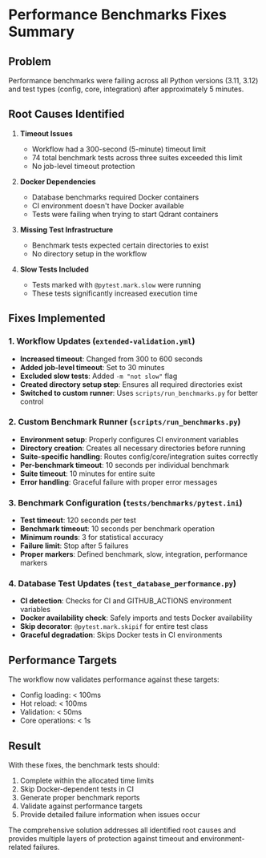 # Performance Benchmarks Fixes Summary

## Problem
Performance benchmarks were failing across all Python versions (3.11, 3.12) and test types (config, core, integration) after approximately 5 minutes.

## Root Causes Identified

1. **Timeout Issues**
   - Workflow had a 300-second (5-minute) timeout limit
   - 74 total benchmark tests across three suites exceeded this limit
   - No job-level timeout protection

2. **Docker Dependencies**
   - Database benchmarks required Docker containers
   - CI environment doesn't have Docker available
   - Tests were failing when trying to start Qdrant containers

3. **Missing Test Infrastructure**
   - Benchmark tests expected certain directories to exist
   - No directory setup in the workflow

4. **Slow Tests Included**
   - Tests marked with `@pytest.mark.slow` were running
   - These tests significantly increased execution time

## Fixes Implemented

### 1. Workflow Updates (`extended-validation.yml`)
- **Increased timeout**: Changed from 300 to 600 seconds
- **Added job-level timeout**: Set to 30 minutes
- **Excluded slow tests**: Added `-m "not slow"` flag
- **Created directory setup step**: Ensures all required directories exist
- **Switched to custom runner**: Uses `scripts/run_benchmarks.py` for better control

### 2. Custom Benchmark Runner (`scripts/run_benchmarks.py`)
- **Environment setup**: Properly configures CI environment variables
- **Directory creation**: Creates all necessary directories before running
- **Suite-specific handling**: Routes config/core/integration suites correctly
- **Per-benchmark timeout**: 10 seconds per individual benchmark
- **Suite timeout**: 10 minutes for entire suite
- **Error handling**: Graceful failure with proper error messages

### 3. Benchmark Configuration (`tests/benchmarks/pytest.ini`)
- **Test timeout**: 120 seconds per test
- **Benchmark timeout**: 10 seconds per benchmark operation
- **Minimum rounds**: 3 for statistical accuracy
- **Failure limit**: Stop after 5 failures
- **Proper markers**: Defined benchmark, slow, integration, performance markers

### 4. Database Test Updates (`test_database_performance.py`)
- **CI detection**: Checks for CI and GITHUB_ACTIONS environment variables
- **Docker availability check**: Safely imports and tests Docker availability
- **Skip decorator**: `@pytest.mark.skipif` for entire test class
- **Graceful degradation**: Skips Docker tests in CI environments

## Performance Targets
The workflow now validates performance against these targets:
- Config loading: < 100ms
- Hot reload: < 100ms
- Validation: < 50ms
- Core operations: < 1s

## Result
With these fixes, the benchmark tests should:
1. Complete within the allocated time limits
2. Skip Docker-dependent tests in CI
3. Generate proper benchmark reports
4. Validate against performance targets
5. Provide detailed failure information when issues occur

The comprehensive solution addresses all identified root causes and provides multiple layers of protection against timeout and environment-related failures.